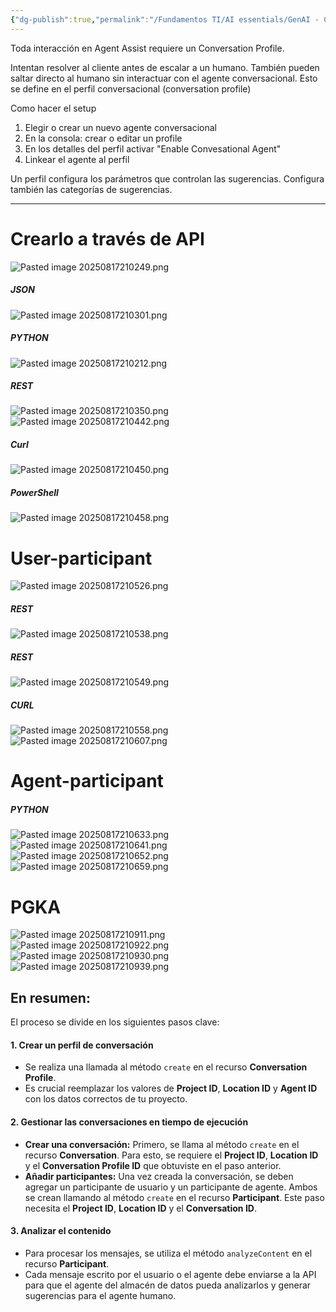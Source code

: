 ```yaml
---
{"dg-publish":true,"permalink":"/Fundamentos TI/AI essentials/GenAI - CCAI/Improve Agent Productivity using LLMs/Introduction to Agent Assist and its GenAi Capabilities/02 Config/"}
---
```


Toda interacción en Agent Assist requiere un Conversation Profile.

Intentan resolver al cliente antes de escalar a un humano.
También pueden saltar directo al humano sin interactuar con el agente conversacional.
Esto se define en el perfil conversacional (conversation profile)

Como hacer el setup
1. Elegir o crear un nuevo agente conversacional
2. En la consola: crear o editar un profile
3. En los detalles del perfil activar "Enable Convesational Agent"
4. Linkear el agente al perfil

Un perfil configura los parámetros que controlan las sugerencias.
Configura también las categorías de sugerencias.

---

# Crearlo a través de API

![Pasted image 20250817210249.png](/img/user/Pasted%20image%2020250817210249.png)

##### JSON
![Pasted image 20250817210301.png](/img/user/Pasted%20image%2020250817210301.png)

##### PYTHON
![Pasted image 20250817210212.png](/img/user/Pasted%20image%2020250817210212.png)

##### REST
![Pasted image 20250817210350.png](/img/user/Pasted%20image%2020250817210350.png)![Pasted image 20250817210442.png](/img/user/Pasted%20image%2020250817210442.png)

##### Curl
![Pasted image 20250817210450.png](/img/user/Pasted%20image%2020250817210450.png)
##### PowerShell
![Pasted image 20250817210458.png](/img/user/Pasted%20image%2020250817210458.png)

# User-participant
![Pasted image 20250817210526.png](/img/user/Pasted%20image%2020250817210526.png)
##### REST
![Pasted image 20250817210538.png](/img/user/Pasted%20image%2020250817210538.png)

##### REST
![Pasted image 20250817210549.png](/img/user/Pasted%20image%2020250817210549.png)
##### CURL
![Pasted image 20250817210558.png](/img/user/Pasted%20image%2020250817210558.png)
![Pasted image 20250817210607.png](/img/user/Pasted%20image%2020250817210607.png)

# Agent-participant
##### PYTHON
![Pasted image 20250817210633.png](/img/user/Pasted%20image%2020250817210633.png)
![Pasted image 20250817210641.png](/img/user/Pasted%20image%2020250817210641.png)
![Pasted image 20250817210652.png](/img/user/Pasted%20image%2020250817210652.png)
![Pasted image 20250817210659.png](/img/user/Pasted%20image%2020250817210659.png)

# PGKA

![Pasted image 20250817210911.png](/img/user/Pasted%20image%2020250817210911.png)
![Pasted image 20250817210922.png](/img/user/Pasted%20image%2020250817210922.png)
![Pasted image 20250817210930.png](/img/user/Pasted%20image%2020250817210930.png)
![Pasted image 20250817210939.png](/img/user/Pasted%20image%2020250817210939.png)

## En resumen:

El proceso se divide en los siguientes pasos clave:

#### 1. Crear un perfil de conversación

- Se realiza una llamada al método `create` en el recurso **Conversation Profile**.
- Es crucial reemplazar los valores de **Project ID**, **Location ID** y **Agent ID** con los datos correctos de tu proyecto.
#### 2. Gestionar las conversaciones en tiempo de ejecución

- **Crear una conversación:** Primero, se llama al método `create` en el recurso **Conversation**. Para esto, se requiere el **Project ID**, **Location ID** y el **Conversation Profile ID** que obtuviste en el paso anterior.
- **Añadir participantes:** Una vez creada la conversación, se deben agregar un participante de usuario y un participante de agente. Ambos se crean llamando al método `create` en el recurso **Participant**. Este paso necesita el **Project ID**, **Location ID** y el **Conversation ID**.
#### 3. Analizar el contenido

- Para procesar los mensajes, se utiliza el método `analyzeContent` en el recurso **Participant**.
- Cada mensaje escrito por el usuario o el agente debe enviarse a la API para que el agente del almacén de datos pueda analizarlos y generar sugerencias para el agente humano.